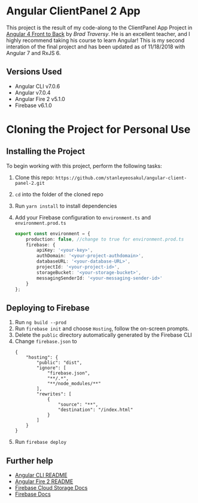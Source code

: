 # Angular ClientPanel 2 App
This project is the result of my code-along to the ClientPanel App Project in [Angular 4 Front to Back](https://www.udemy.com/angular-4-front-to-back/) by *Brad Traversy*.  He is an excellent teacher, and I highly recommend taking his course to learn Angular!  This is my second interation of the final project and has been updated as of 11/18/2018 with Angular 7 and RxJS 6.

## Versions Used
* Angular CLI v7.0.6
* Angular v7.0.4
* Angular Fire 2 v5.1.0
* Firebase v6.1.0

# Cloning the Project for Personal Use
## Installing the Project
To begin working with this project, perform the following tasks:

1. Clone this repo: `https://github.com/stanleyeosakul/angular-client-panel-2.git`
1. `cd` into the folder of the cloned repo
1. Run `yarn install` to install dependencies
1. Add your Firebase configuration to `environment.ts` and `environment.prod.ts`

    ```typescript
    export const environment = {
        production: false, //change to true for environment.prod.ts
        firebase: {
            apiKey: '<your-key>',
            authDomain: '<your-project-authdomain>',
            databaseURL: '<your-database-URL>',
            projectId: '<your-project-id>',
            storageBucket: '<your-storage-bucket>',
            messagingSenderId: '<your-messaging-sender-id>'
        }
    };
    ```

## Deploying to Firebase
1. Run `ng build --prod`
1. Run `firebase init` and choose `Hosting`, follow the on-screen prompts.
1. Delete the `public` directory automatically generated by the Firebase CLI
1. Change `firebase.json` to
    ```
    {
        "hosting": {
            "public": "dist",
            "ignore": [
                "firebase.json",
                "**/.*",
                "**/node_modules/**"
            ],
            "rewrites": [
                {
                    "source": "**",
                    "destination": "/index.html"
                }
            ]
        }
    }
    ```
1. Run `firebase deploy`

## Further help
* [Angular CLI README](https://github.com/angular/angular-cli/blob/master/README.md)
* [Angular Fire 2 README](https://github.com/angular/angularfire2/blob/master/README.md)
* [Firebase Cloud Storage Docs](https://firebase.google.com/docs/storage/web/start)
* [Firebase Docs](https://firebase.google.com/docs/web/setup)
